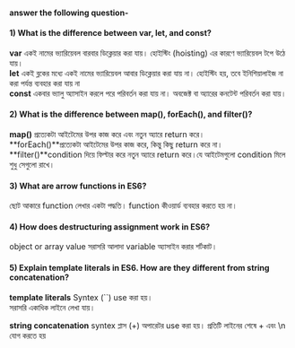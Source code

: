   


####  answer the following question-


#### 1) What is the difference between var, let, and const?
**var** একই নামের ভ্যারিয়েবল বারবার ডিক্লেয়ার করা যায়। হোইস্টিং (hoisting) এর কারণে ভ্যারিয়েবল টপে উঠে যায়।</br>
**let** একই ব্লকের মধ্যে একই নামের ভ্যারিয়েবল আবার ডিক্লেয়ার করা যায় না।
হোইস্টিং হয়, তবে ইনিশিয়ালাইজ না করা পর্যন্ত ব্যবহার করা যায় না  </br>
**const** একবার ভ্যালু অ্যাসাইন করলে পরে পরিবর্তন করা যায় না। অবজেক্ট বা অ্যারের কনটেন্ট পরিবর্তন করা যায়।

#### 2) What is the difference between map(), forEach(), and filter()? 
**map()** প্রত্যেকটা আইটেমের উপর কাজ করে এবং নতুন অ্যারে return করে। </br>**forEach()**প্রত্যেকটা আইটেমের উপর কাজ করে, কিন্তু কিছু return করে না। </br>**filter()**condition দিয়ে ফিল্টার করে নতুন অ্যারে return করে।যে আইটেমগুলো condition মিলে শুধু সেগুলো রাখে।</br>

#### 3) What are arrow functions in ES6?
ছোট আকারে function  লেখার একটা পদ্ধতি। function কীওয়ার্ড ব্যবহার করতে হয় না।

#### 4) How does destructuring assignment work in ES6?
object or array value সরাসরি আলাদা variable অ্যাসাইন করার শর্টকাট।

#### 5) Explain template literals in ES6. How are they different from string concatenation?

**template literals** Syntex (``) use করা হয়।	
সরাসরি একাধিক লাইনে লেখা যায়। </br>

**string concatenation** 
syntex প্লাস (+) অপারেটর use করা হয়।
প্রতিটি লাইনের শেষে + এবং \n যোগ করতে হয়